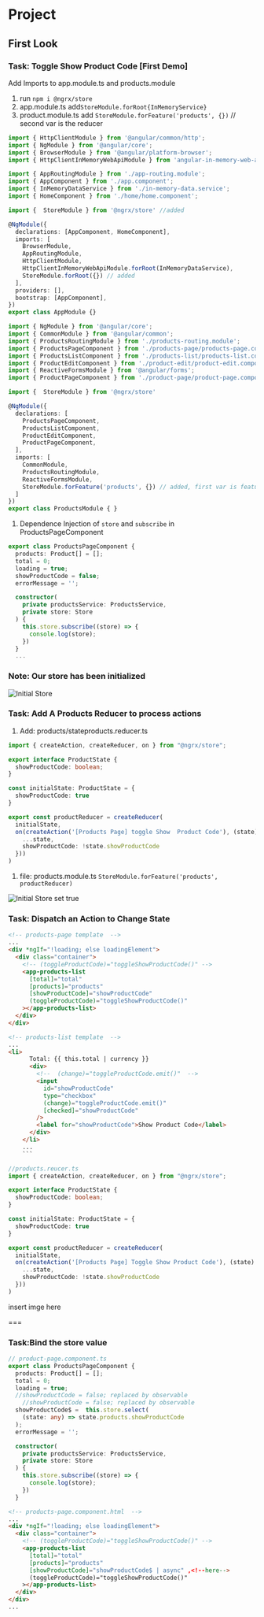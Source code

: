 # Project

## First Look

### Task: Toggle Show Product Code [First Demo]

Add Imports to app.module.ts and products.module

1. run `npm i @ngrx/store`
2. app.module.ts add`StoreModule.forRoot{InMemoryService}`
3. product.module.ts add `StoreModule.forFeature('products', {})` // second var is the reducer

```typescript
import { HttpClientModule } from '@angular/common/http';
import { NgModule } from '@angular/core';
import { BrowserModule } from '@angular/platform-browser';
import { HttpClientInMemoryWebApiModule } from 'angular-in-memory-web-api';

import { AppRoutingModule } from './app-routing.module';
import { AppComponent } from './app.component';
import { InMemoryDataService } from './in-memory-data.service';
import { HomeComponent } from './home/home.component';

import {  StoreModule } from '@ngrx/store' //added

@NgModule({
  declarations: [AppComponent, HomeComponent],
  imports: [
    BrowserModule,
    AppRoutingModule,
    HttpClientModule,
    HttpClientInMemoryWebApiModule.forRoot(InMemoryDataService),
    StoreModule.forRoot({}) // added
  ],
  providers: [],
  bootstrap: [AppComponent],
})
export class AppModule {}
```

```typescript
import { NgModule } from '@angular/core';
import { CommonModule } from '@angular/common';
import { ProductsRoutingModule } from './products-routing.module';
import { ProductsPageComponent } from './products-page/products-page.component';
import { ProductsListComponent } from './products-list/products-list.component';
import { ProductEditComponent } from './product-edit/product-edit.component';
import { ReactiveFormsModule } from '@angular/forms';
import { ProductPageComponent } from './product-page/product-page.component';

import {  StoreModule } from '@ngrx/store'

@NgModule({
  declarations: [
    ProductsPageComponent,
    ProductsListComponent,
    ProductEditComponent,
    ProductPageComponent,
  ],
  imports: [
    CommonModule,
    ProductsRoutingModule,
    ReactiveFormsModule,
    StoreModule.forFeature('products', {}) // added, first var is feature module, second var is the reducer(TBD)
  ]
})
export class ProductsModule { }
```

1. Dependence Injection of `store` and `subscribe` in ProductsPageComponent

```typescript
export class ProductsPageComponent {
  products: Product[] = [];
  total = 0;
  loading = true;
  showProductCode = false;
  errorMessage = '';

  constructor(
    private productsService: ProductsService,
    private store: Store
  ) {
    this.store.subscribe((store) => {
      console.log(store);
    })
  }
  ...
  ```

### Note: Our store has been initialized

![Initial Store](src\assets\init-store.png)

### Task: Add A Products Reducer to process actions

1. Add: products/stateproducts.reducer.ts

```typescript
import { createAction, createReducer, on } from "@ngrx/store";

export interface ProductState {
  showProductCode: boolean;
}

const initialState: ProductState = {
  showProductCode: true
}

export const productReducer = createReducer(
  initialState,
  on(createAction('[Products Page] toggle Show  Product Code'), (state) => ({
    ...state,
    showProductCode: !state.showProductCode
  }))
)
```

1. file:  products.module.ts `StoreModule.forFeature('products', productReducer)`

![Initial Store set true](src\assets\show-products-code-true.png)

### Task: Dispatch an Action to Change State

```html
<!-- products-page template  -->
...
<div *ngIf="!loading; else loadingElement">
  <div class="container">
    <!-- (toggleProductCode)="toggleShowProductCode()" -->
    <app-products-list
      [total]="total"
      [products]="products"
      [showProductCode]="showProductCode"
      (toggleProductCode)="toggleShowProductCode()"
    ></app-products-list>
  </div>
</div>
```

```html
<!-- products-list template  -->
...
<li>
      Total: {{ this.total | currency }}
      <div>
        <!--  (change)="toggleProductCode.emit()"  -->
        <input
          id="showProductCode"
          type="checkbox"
          (change)="toggleProductCode.emit()"
          [checked]="showProductCode"
        />
        <label for="showProductCode">Show Product Code</label>
      </div>
    </li>
    ...
    ```
```

```typescript
//products.reucer.ts
import { createAction, createReducer, on } from "@ngrx/store";

export interface ProductState {
  showProductCode: boolean;
}

const initialState: ProductState = {
  showProductCode: true
}

export const productReducer = createReducer(
  initialState,
  on(createAction('[Products Page] Toggle Show Product Code'), (state) => ({
    ...state,
    showProductCode: !state.showProductCode
  }))
)
```

insert imge here

===

### Task:Bind the store value

```Typescript
// product-page.component.ts
export class ProductsPageComponent {
  products: Product[] = [];
  total = 0;
  loading = true;
  //showProductCode = false; replaced by observable
    //showProductCode = false; replaced by observable
  showProductCode$ =  this.store.select(
    (state: any) => state.products.showProductCode
  );
  errorMessage = '';

  constructor(
    private productsService: ProductsService,
    private store: Store
  ) {
    this.store.subscribe((store) => {
      console.log(store);
    })
  }
```

```html
<!-- products-page.component.html  -->
...
<div *ngIf="!loading; else loadingElement">
  <div class="container">
    <!-- (toggleProductCode)="toggleShowProductCode()" -->
    <app-products-list
      [total]="total"
      [products]="products"
      [showProductCode]="showProductCode$ | async" ,<!--here-->
      (toggleProductCode)="toggleShowProductCode()"
    ></app-products-list>
  </div>
</div>
...
```

